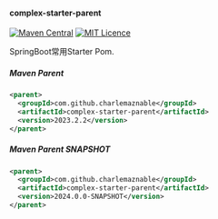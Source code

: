 #### complex-starter-parent

[![Maven Central](https://maven-badges.herokuapp.com/maven-central/com.github.charlemaznable/complex-starter-parent/badge.svg)](https://maven-badges.herokuapp.com/maven-central/com.github.charlemaznable/complex-starter-parent/)
[![MIT Licence](https://badges.frapsoft.com/os/mit/mit.svg?v=103)](https://opensource.org/licenses/mit-license.php)

SpringBoot常用Starter Pom.

##### Maven Parent

```xml
<parent>
  <groupId>com.github.charlemaznable</groupId>
  <artifactId>complex-starter-parent</artifactId>
  <version>2023.2.2</version>
</parent>
```

##### Maven Parent SNAPSHOT

```xml
<parent>
  <groupId>com.github.charlemaznable</groupId>
  <artifactId>complex-starter-parent</artifactId>
  <version>2024.0.0-SNAPSHOT</version>
</parent>
```
